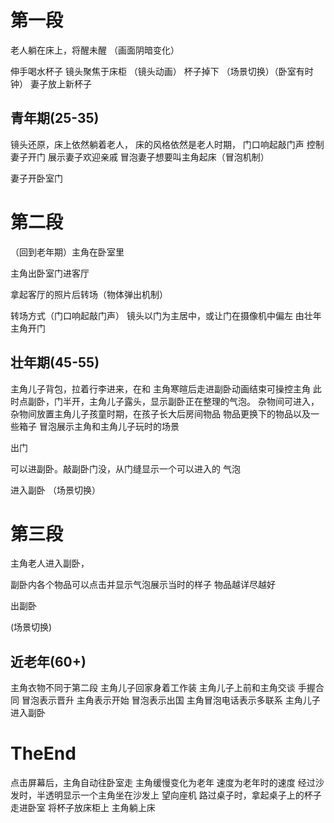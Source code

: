 # 第一段

老人躺在床上，将醒未醒   （画面阴暗变化）

伸手喝水杯子
镜头聚焦于床柜   （镜头动画）
杯子掉下
（场景切换）（卧室有时钟）
妻子放上新杯子

## 青年期(25-35)
镜头还原，床上依然躺着老人，
床的风格依然是老人时期，
门口响起敲门声
控制妻子开门
展示妻子欢迎亲戚
冒泡妻子想要叫主角起床（冒泡机制）

妻子开卧室门

# 第二段

（回到老年期）主角在卧室里

主角出卧室门进客厅

拿起客厅的照片后转场（物体弹出机制）


转场方式（门口响起敲门声）
镜头以门为主居中，或让门在摄像机中偏左
由壮年主角开门
## 壮年期(45-55)
主角儿子背包，拉着行李进来，在和
主角寒暄后走进副卧动画结束可操控主角
此时点副卧，门半开，主角儿子露头，显示副卧正在整理的气泡。
杂物间可进入，杂物间放置主角儿子孩童时期，在孩子长大后房间物品
物品更换下的物品以及一些箱子
冒泡展示主角和主角儿子玩时的场景

出门

可以进副卧。敲副卧门没，从门缝显示一个可以进入的
气泡

进入副卧
（场景切换）

# 第三段

主角老人进入副卧，

副卧内各个物品可以点击并显示气泡展示当时的样子
物品越详尽越好

出副卧

(场景切换)
## 近老年(60+)
主角衣物不同于第二段
主角儿子回家身着工作装
主角儿子上前和主角交谈
手握合同
冒泡表示晋升
主角表示开始
冒泡表示出国
主角冒泡电话表示多联系
主角儿子进入副卧

# TheEnd
点击屏幕后，主角自动往卧室走
主角缓慢变化为老年
速度为老年时的速度
经过沙发时，半透明显示一个主角坐在沙发上
望向座机
路过桌子时，拿起桌子上的杯子
走进卧室
将杯子放床柜上
主角躺上床